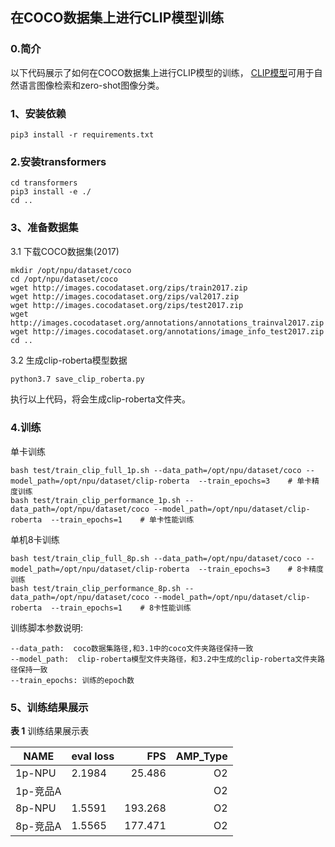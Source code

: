 ## 在COCO数据集上进行CLIP模型训练

### 0.简介

以下代码展示了如何在COCO数据集上进行CLIP模型的训练，
[CLIP模型](https://openai.com/blog/clip/)可用于自然语言图像检索和zero-shot图像分类。

### 1、安装依赖

```
pip3 install -r requirements.txt
```

### 2.安装transformers

```
cd transformers
pip3 install -e ./
cd ..
```

### 3、准备数据集

3.1 下载COCO数据集(2017)

```
mkdir /opt/npu/dataset/coco
cd /opt/npu/dataset/coco
wget http://images.cocodataset.org/zips/train2017.zip
wget http://images.cocodataset.org/zips/val2017.zip
wget http://images.cocodataset.org/zips/test2017.zip
wget http://images.cocodataset.org/annotations/annotations_trainval2017.zip
wget http://images.cocodataset.org/annotations/image_info_test2017.zip
cd ..
```

3.2 生成clip-roberta模型数据

```bash
python3.7 save_clip_roberta.py
```
执行以上代码，将会生成clip-roberta文件夹。

### 4.训练

单卡训练

```
bash test/train_clip_full_1p.sh --data_path=/opt/npu/dataset/coco --model_path=/opt/npu/dataset/clip-roberta  --train_epochs=3    # 单卡精度训练
bash test/train_clip_performance_1p.sh --data_path=/opt/npu/dataset/coco --model_path=/opt/npu/dataset/clip-roberta  --train_epochs=1    # 单卡性能训练
```

单机8卡训练

```
bash test/train_clip_full_8p.sh --data_path=/opt/npu/dataset/coco --model_path=/opt/npu/dataset/clip-roberta  --train_epochs=3    # 8卡精度训练
bash test/train_clip_performance_8p.sh --data_path=/opt/npu/dataset/coco --model_path=/opt/npu/dataset/clip-roberta  --train_epochs=1    # 8卡性能训练
```

训练脚本参数说明:
```
--data_path:  coco数据集路径,和3.1中的coco文件夹路径保持一致
--model_path:  clip-roberta模型文件夹路径，和3.2中生成的clip-roberta文件夹路径保持一致
--train_epochs: 训练的epoch数
```


### 5、训练结果展示

**表 1**  训练结果展示表

| NAME   | eval loss |                 FPS |  AMP_Type |
|--------|----------|--------------------:| ---------:|
| 1p-NPU |    2.1984      |                25.486   |        O2 |
| 1p-竞品A |          |               |        O2 |
| 8p-NPU | 1.5591   |             193.268 |      O2 |
| 8p-竞品A | 1.5565   |             177.471 |       O2 |
